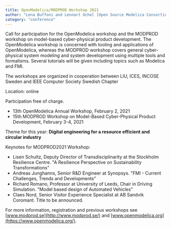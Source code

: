 ```yaml
---
title: OpenModelica/MODPROD Workshop 2021
author: "Lena Buffoni and Lennart Ochel [Open Source Modelica Consortium](https://www.openmodelica.org/)"
category: "conference"
---
```


Call for participation for the OpenModelica workshop and the MODPROD workshop on model-based cyber-physical product development. The OpenModelica workshop is concerned with tooling and applications of OpenModelica, whereas the MODPROD workshop covers general cyber-physical system modeling and system development using multiple tools and formalisms. Several tutorials will be given including topics such as Modelica and FMI.

The workshops are organized in cooperation between LIU, ICES, INCOSE Sweden and IEEE Computer Society Swedish Chapter

Location: online

Participation free of charge.

-  13th OpenModelica Annual Workshop, February 2, 2021
-  15th MODPROD Workshop on Model-Based Cyber-Physical Product Development, February 3-4, 2021

Theme for this year: **Digital engineering for a resource efficient and circular industry**

Keynotes for MODPROD2021 Workshop:

-	Lisen Schultz, Deputy Director of Transdisciplinarity at the Stockholm Resilience Centre. "A Resilience Perspective on Sustainability Transformations"
-	Andreas Junghanns, Senior R&D Engineer at Synopsys. "FMI - Current Challenges, Trends and Developments" 
-	Richard Romano, Professor at University of Leeds, Chair in Driving Simulation. "Model based design of Automated Vehicles"
-	Claes Nord, Senior Visitor Experience Specialist at AB Sandvik Coromant. Title to be announced.

For more information, registration and previous workshops see [www.modprod.se](http://www.modprod.se/) and [www.openmodelica.org](https://www.openmodelica.org/).
